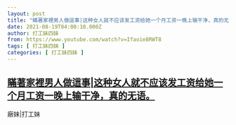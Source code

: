 ```yaml
---
layout: post
title: "瞞著家裡男人做這事|这种女人就不应该发工资给她一个月工资一晚上输干净，真的无语。"
date: 2021-08-19T04:00:10.000Z
author: 打工妹四妹
from: https://www.youtube.com/watch?v=Ifaoie8RWT8
tags: [ 打工妹四妹 ]
categories: [ 打工妹四妹 ]
---
```

<!--1629345610000-->
[瞞著家裡男人做這事|这种女人就不应该发工资给她一个月工资一晚上输干净，真的无语。](https://www.youtube.com/watch?v=Ifaoie8RWT8)
------

<div>
廠妹|打工妹
</div>
